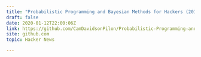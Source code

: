 ```yaml
---
title: "Probabilistic Programming and Bayesian Methods for Hackers (2013)"
draft: false
date: 2020-01-12T22:00:06Z
link: https://github.com/CamDavidsonPilon/Probabilistic-Programming-and-Bayesian-Methods-for-Hackers?utm_medium=RSS&utm_source=hune
site: github.com
topic: Hacker News  

---
```

